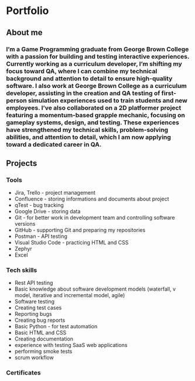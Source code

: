 # Portfolio

## About me
### I’m a Game Programming graduate from George Brown College with a passion for building and testing interactive experiences. Currently working as a curriculum developer, I’m shifting my focus toward QA, where I can combine my technical background and attention to detail to ensure high-quality software. I also work at George Brown College as a curriculum developer, assisting in the creation and QA testing of first-person simulation experiences used to train students and new employees. I’ve also collaborated on a 2D platformer project featuring a momentum-based grapple mechanic, focusing on gameplay systems, design, and testing. These experiences have strengthened my technical skills, problem-solving abilities, and attention to detail, which I am now applying toward a dedicated career in QA.

## Projects
### Tools
* Jira, Trello - project management
* Confluence - storing informations and documents about project
* qTest - bug tracking
* Google Drive - storing data
* Git - for better work in development team and controlling software versions
* GitHub - supporting Git and preparing my repositories
* Postman - API testing
* Visual Studio Code - practicing HTML and CSS
* Zephyr
* Excel

### Tech skills
* Rest API testing
* Basic knowledge about software development models (waterfall, v model, iterative and incremental model, agile)
* Software testing
* Creating test cases
* Reporting bugs
* Creating bug reports
* Basic Python - for test automation
* Basic HTML and CSS
* Creating documentation
* experience with testing SaaS web applications
* performing smoke tests
* scrum workflow
  
### Certificates
